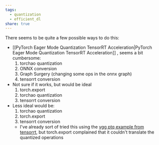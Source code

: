 ```yaml
---
tags:
  - quantization
  - efficient_dl
share: true
---
```


There seems to be quite a few possible ways to do this:
- [[PyTorch Eager Mode Quantization TensorRT Acceleration|PyTorch Eager Mode Quantization TensorRT Acceleration]] , seems a bit cumbersome:
	1. torchao quantization 
	2. ONNX conversion
	3. Graph Surgery (changing some ops in the onnx graph)
	4. tensorrt conversion
- Not sure if it works, but would be ideal
	1. torch.export
	2. torchao quantization
	3. tensorrt conversion
- Less ideal would be:
	1. torchao quantization
	2. torch.export
	3. tensorrt conversion
	- I've already sort of tried this using the [vgg ptq example from tensorrt](https://github.com/pytorch/TensorRT/blob/main/examples/dynamo/vgg16_ptq.py), but torch.export complained that it couldn't translate the quantized operations